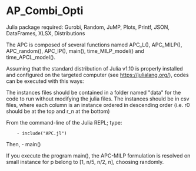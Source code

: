 # AP_Combi_Opti

Julia package required: Gurobi, Random, JuMP, Plots, Printf, JSON, DataFrames, XLSX, Distributions

The APC is composed of several functions named APC_L(), APC_MILP(), APC_random(), APC_IP(), main(), time_MILP_model() and time_APCL_model().

Assuming that the standard distribution of Julia v1.10 is properly installed and configured on the targeted computer (see https://julialang.org/), codes can be executed with this ways:


The instances files should be contained in a folder named "data" for the code to run without modifying the julia files.
The instances should be in csv files, where each column is an instance ordered in descending order (i.e. r0 should be at the top and r_n at the bottom)

From the command-line of the Julia REPL; type:

        - include("APC.jl")

Then,
        - main()

If you execute the program main(), the APC-MILP formulation is resolved on small instance for p belong to [1, n/5, n/2, n], choosing randomly.
